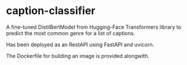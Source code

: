 # caption-classifier
A  fine-tuned DistilBertModel from Hugging-Face Transformers library to  predict the most common genre for a list of captions.

Has been deployed as an RestAPI using FastAPI and uvicorn.

The Dockerfile for building an image is provided alongwith.
